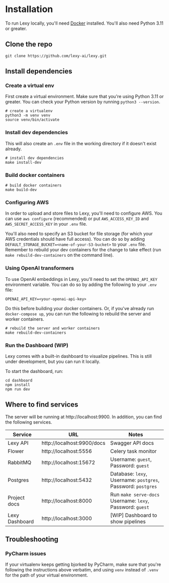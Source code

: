 # Installation

To run Lexy locally, you'll need [Docker](https://www.docker.com/get-started/) installed. You'll also need Python 3.11 or greater.

## Clone the repo

```Shell
git clone https://github.com/lexy-ai/lexy.git
```


## Install dependencies

### Create a virtual env

First create a virtual environment. Make sure that you're using Python 3.11 or greater. You can check your Python version by running `python3 --version`.

```Shell
# create a virtualenv
python3 -m venv venv 
source venv/bin/activate
```

### Install dev dependencies

This will also create an `.env` file in the working directory if it doesn't exist already.

```Shell
# install dev dependencies
make install-dev
```

### Build docker containers

```Shell
# build docker containers
make build-dev
```

### Configuring AWS

In order to upload and store files to Lexy, you'll need to configure AWS. You can use `aws configure` (recommended) or 
put `AWS_ACCESS_KEY_ID` and `AWS_SECRET_ACCESS_KEY` in your `.env` file.

You'll also need to specify an S3 bucket for file storage (for which your AWS credentials should have full access). 
You can do so by adding `DEFAULT_STORAGE_BUCKET=<name-of-your-S3-bucket>` to your `.env` file. Remember to rebuild your 
dev containers for the change to take effect (run `make rebuild-dev-containers` on the command line).

### Using OpenAI transformers

To use OpenAI embeddings in Lexy, you'll need to set the `OPENAI_API_KEY` environment variable. You can do so by adding 
the following to your `.env` file:

```Shell
OPENAI_API_KEY=<your-openai-api-key>
```

Do this before building your docker containers. Or, if you've already run `docker-compose up`, you can run the 
following to rebuild the server and worker containers.

```shell
# rebuild the server and worker containers
make rebuild-dev-containers
```

### Run the Dashboard (WIP)

Lexy comes with a built-in dashboard to visualize pipelines. This is still under development, but you can run it locally.

To start the dashboard, run:

```shell
cd dashboard
npm install
npm run dev
```

## Where to find services

The server will be running at http://localhost:9900. In addition, you can find the following services.


| Service        | URL                        | Notes                                                         |
|----------------|----------------------------|---------------------------------------------------------------|
| Lexy API       | http://localhost:9900/docs | Swagger API docs                                              |
| Flower         | http://localhost:5556      | Celery task monitor                                           |
| RabbitMQ       | http://localhost:15672     | Username: `guest`, Password: `guest`                          |
| Postgres       | http://localhost:5432      | Database: `lexy`, Username: `postgres`, Password: `postgres`  |
| Project docs   | http://localhost:8000      | Run `make serve-docs`<br/>Username: `lexy`, Password: `guest` |
| Lexy Dashboard | http://localhost:3000      | [WIP] Dashboard to show pipelines                             |


## Troubleshooting

### PyCharm issues

If your virtualenv keeps getting bjorked by PyCharm, make sure that you're following the instructions above verbatim, 
and using `venv` instead of `.venv` for the path of your virtual environment.
